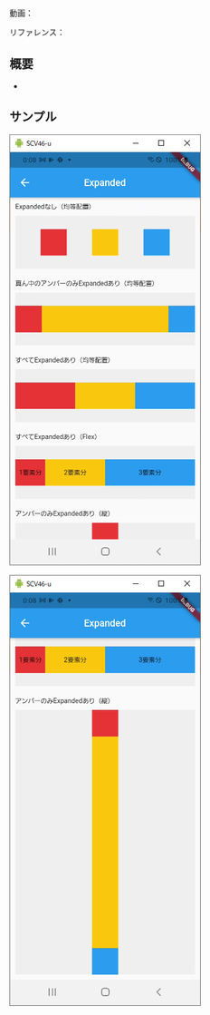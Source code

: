 #

動画：

リファレンス：

## 概要

-

## サンプル

![image-20210915000842046](img/%232_Expanded/image-20210915000842046.png)

![image-20210915000848762](img/%232_Expanded/image-20210915000848762.png)
